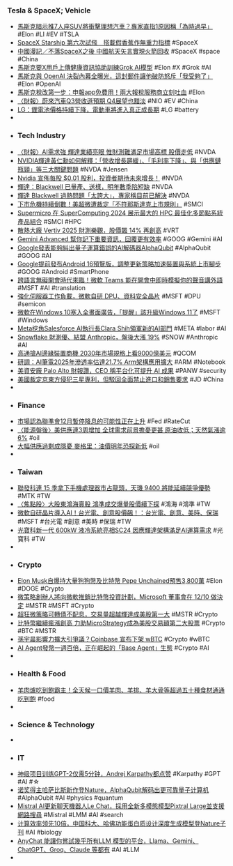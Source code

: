 ### Tesla & SpaceX; Vehicle
- [馬斯克暗示推7人座SUV將衝擊理想汽車？專家直指1原因稱「為時過早」](https://news.cnyes.com/news/id/5785455) #Elon #LI #EV #TSLA
- [SpaceX Starship 第六次試飛　搭載假香蕉作無重力指標](https://today.line.me/hk/v2/article/rm6oD3n) #SpaceX
- [中國漫記／不落SpaceX之後 中國航天矢言實現火箭回收](https://vip.udn.com/vip/story/122871/8373072) #SpaceX #space #China
- [馬斯克要X用戶上傳健康資訊協助訓練Grok AI模型](https://www.ithome.com.tw/news/166129) #Elon #X #Grok #AI
- [馬斯克與 OpenAI 決裂內幕全曝光，這封郵件讓他破防怒斥「我受夠了」](https://finance.technews.tw/2024/11/21/openai-elon-musk-insider/) #Elon #OpenAI
- [馬斯克稅改第一步：申報app免費用！兩大報稅服務商立刻吐血](https://news.cnyes.com/news/id/5785360) #Elon
- [〈財報〉蔚來汽車Q3營收遜預期 Q4展望也黯淡](https://news.cnyes.com/news/id/5785267) #NIO #EV #China
- [LG：鋰電池價格持續下降，電動車將進入真正成長期](https://technews.tw/2024/11/21/li-ion-battery-price-drop-for-ev/) #LG #battery
-
- ### Tech Industry
- [〈財報〉AI需求強 輝達業績亮眼 惟財測難滿足市場高標 股價走低](https://news.cnyes.com/news/id/5785445) #NVDA
- [NVIDIA輝達黃仁勳如何解釋：「營收增長趨緩」、「毛利率下降」、與「供應鏈瓶頸」等三大關鍵問題](https://uanalyze.com.tw/articles/807758141) #NVDA #Jensen
- [Nvidia 宣佈每股 $0.01 股利，投資者期待未來增長！](https://www.cmoney.tw/notes/note-detail.aspx?nid=885562) #NVDA
- [輝達：Blackwell 已量產、送樣，明年數季陷短缺](https://technews.tw/2024/11/21/nvidia-blackwell-shortage/) #NVDA
- [輝達 Blackwell 過熱問題「太誇大」，專家稱目前已解決](https://technews.tw/2024/11/21/nvidia-blackwell-ai-gpu-overheating/) #NVDA
- [下市危機持續倒數！美超微遭裁定「不符那斯達克上市規則」](https://technews.tw/2024/11/21/super-micro-computer-found-not-in-compliance-with-nasdaq-listing-rules/) #SMCI
- [Supermicro 在 SuperComputing 2024 展示最大的 HPC 最佳化多節點系統產品組合](https://news.owlting.com/articles/868298) #SMCI #HPC
- [散熱大廠 Vertiv 2025 財測樂觀，股價飆 14% 再創高](https://finance.technews.tw/2024/11/20/vertiv-2025-financial-forecast-is-optimistic/) #VRT
- [Gemini Advanced 幫你記下重要資訊，回覆更有效率](https://technews.tw/2024/11/21/you-can-now-ask-gemini-to-remember-your-interests-and-preferences/) #GOOG #Gemini #AI
- [Google發表能夠糾出量子運算錯誤的AI解碼器AlphaQubit](https://www.ithome.com.tw/news/166132) #AlphaQubit #GOOG #AI
- [Google提前發布Android 16預覽版，調整更新策略加速裝置與系統上市腳步](https://www.ithome.com.tw/news/166126) #GOOG #Android #SmartPhone
- [跨語言無礙開會時代來臨！微軟 Teams 能在開會中即時模擬你的聲音講外語](https://technews.tw/2024/11/21/microsoft-teams-can-instantly-simulate-your-voice-speaking-foreign-languages-in-meetings/) #MSFT #AI #translation
- [強化伺服器工作負載，微軟自研 DPU、資料安全晶片](https://infosecu.technews.tw/2024/11/21/microsoft-to-launch-new-custom-chips-for-data-processing-and-security/) #MSFT #DPU #semicon
- [微軟在Windows 10塞入全畫面廣告，「提醒」該升級Windows 11了](https://www.4gamers.com.tw/news/detail/68572/microsoft-puts-full-screen-ads-to-suggest-upgrading-to-windows-11) #MSFT #Windows
- [Meta挖角Salesforce AI執行長Clara Shih領軍新的AI部門](https://www.ithome.com.tw/news/166116) #META #labor #AI
- [Snowflake 財測優、結盟 Anthropic，盤後大漲 19%](https://finance.technews.tw/2024/11/21/snowflake-reports-financial-results-for-the-third-quarter-of-fiscal-2025/) #SNOW #Anthropic #AI
- [高通搶AI邊緣裝置商機 2030年市場規格上看9000億美元](https://news.cnyes.com/news/id/5786037) #QCOM
- [研調：AI筆電2025年滲透率估達21.7% Arm架構應用擴大](https://news.cnyes.com/news/id/5786298) #ARM #Notebook
- [美資安廠 Palo Alto 財報讚，CEO 稱平台化可提升 AI 成果](https://finance.technews.tw/2024/11/21/palo-alto-networks-reports-fiscal-first-quarter-2025-financial-results/) #PANW #security
- [美國裁定京東方侵犯三星專利，但駁回全面禁止進口和銷售要求](https://technews.tw/2024/11/20/boe-samsung/) #JD #China
-
- ### Finance
- [市場認為聯準會12月暫停降息的可能性正在上升](https://news.cnyes.com/news/id/5786145) #Fed #RateCut
- [〈能源盤後〉美供應連3周增加 全球需求前景擔憂更甚 原油收低；天然氣漲逾6%](https://news.cnyes.com/news/id/5785350) #oil
- [大幅供應過剩成隱憂 麥格里：油價明年恐探新低](https://news.cnyes.com/news/id/5785449) #oil
-
- ### Taiwan
- [聯發科連 15 季拿下手機處理器市占龍頭，天璣 9400 將能延續競爭優勢](https://technews.tw/2024/11/21/mediatek-ranks-first-in-the-mobile-phone-processor-market-for-15-consecutive-quarters/) #MTK #TW
- [〈焦點股〉大股東鴻海賣股 鴻準成交爆量股價續下探](https://news.cnyes.com/news/id/5785848) #鴻海 #鴻準 #TW
- [微軟自研晶片導入AI！台光電、創意股價飆！：台光電、創意、美時、保瑞](https://news.cnyes.com/news/id/5786373) #MSFT #台光電 #創意 #美時 #保瑞 #TW
- [光寶科新一代 600kW 液冷系統亮相SC24 因應輝達架構滿足AI運算需求](https://news.cnyes.com/news/id/5784937) #光寶科 #TW
-
- ### Crypto
- [Elon Musk自爆持大量狗狗幣及比特幣 Pepe Unchained預售3,800萬](https://news.cnyes.com/news/id/5779575) #Elon #DOGE #Crypto
- [微策略創辦人將向微軟推銷比特幣投資計劃，Microsoft 董事會在 12/10 做決定](https://abmedia.io/michael-saylor-pitch-to-microstrategy) #MSTR #MSFT #Crypto
- [超狂微策略可轉債不配息，交易量超越輝達成美股第一大](https://abmedia.io/microstrategy-announces-0-coupon-convertible-senior-notes) #MSTR #Crypto
- [比特幣繼續瘋漲創高 力助MicroStrategy成為美股交易額第二大股票](https://news.cnyes.com/news/id/5785999) #Crypto #BTC #MSTR
- [孫宇晨影響力擴大引爭議？Coinbase 宣布下架 wBTC](https://blockcast.it/2024/11/20/coinbase-announces-delisting-of-wbtc/) #Crypto #wBTC
- [AI Agent發幣一週百倍，正在崛起的「Base Agent」生態](https://news.cnyes.com/news/id/5786187) #Crypto #AI
-
- ### Health & Food
- [羊肉爐吃到飽霸主！全天候一口價羊肉、羊排、羊大骨等超過五十種食材通通吃到飽](https://nashgogogo.tw/yiguoba/) #food
-
- ### Science & Technology
-
- ### IT
- [神级项目训练GPT-2仅需5分钟，Andrej Karpathy都点赞](https://www.jiqizhixin.com/articles/2024-11-21-4) #Karpathy #GPT #AI #☆
- [诺奖得主哈萨比斯新作登Nature，AlphaQubit解码出更可靠量子计算机](https://www.jiqizhixin.com/articles/2024-11-21-5) #AlphaOubit #AI #physics #quantum
- [Mistral AI更新聊天機器人Le Chat，採用全新多模態模型Pixtral Large並支援網路搜尋](https://www.ithome.com.tw/news/166103) #Mistral #LMM #AI #search
- [计算效率领先10倍，中国科大、哈佛功能蛋白质设计深度生成模型登Nature子刊](https://www.jiqizhixin.com/articles/2024-11-20-6) #AI #biology
- [AnyChat 能讓你嘗試幾乎所有LLM 模型的平台，Llama、Gemini、ChatGPT、Groq、Claude 等都有](https://www.kocpc.com.tw/archives/575593) #AI #LLM
-